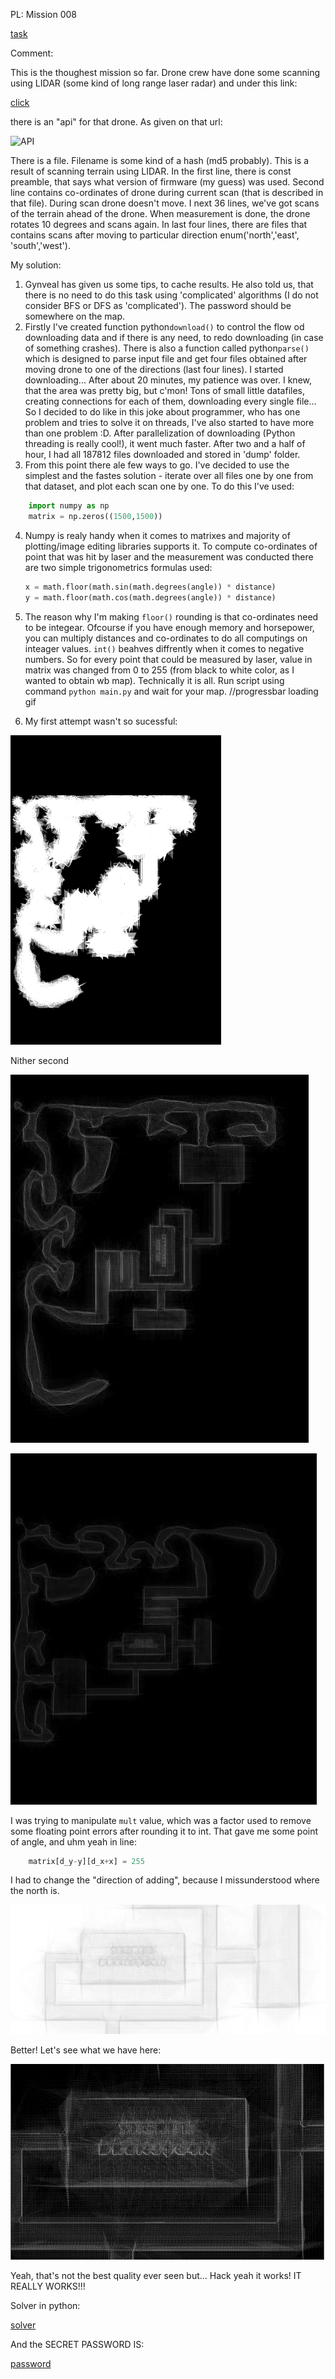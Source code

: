 PL: Mission 008

[task](http://gynvael.vexillium.org/ext/70809d8a8c51f6963a882f906dd21c18bd37428b_misja008.txt)

Comment:

This is the thoughest mission so far. Drone crew have done some scanning using LIDAR (some kind of long range laser radar) and under this link:

[click](http://gynvael.coldwind.pl/misja008_drone_io/)

there is an "api" for that drone. As given on that url:

![API](/graphic/api.png)

There is a file. Filename is some kind of a hash (md5 probably). This is a result of scanning terrain using LIDAR. In the first line, there is const preamble, that says what version of firmware (my guess) was used. Second line contains co-ordinates of drone during current scan (that is described in that file). During scan drone doesn't move. I next 36 lines, we've got scans of the terrain ahead of the drone. When measurement is done, the drone rotates 10 degrees and scans again. In last four lines, there are files that contains scans after moving to particular direction enum('north','east', 'south','west'). 


My solution:
1. Gynveal has given us some tips, to cache results. He also told us, that there is no need to do this task using 'complicated' algorithms (I do not consider BFS or DFS as 'complicated'). The password should be somewhere on the map. 
2. Firstly I've created function python```download()``` to control the flow od downloading data and if there is any need, to redo downloading (in case of something crashes). There is also a function called python```parse()``` which is designed to parse input file and get four files obtained after moving drone to one of the directions (last four lines). I started downloading... After about 20 minutes, my patience was over. I knew, that the area was pretty big, but c'mon! Tons of small little datafiles, creating connections for each of them, downloading every single file... So I decided to do like in this joke about programmer, who has one problem and tries to solve it on threads, I've also started to have more than one problem :D. After parallelization of downloading (Python threading is really cool!), it went much faster. After two and a half of hour, I had all 187812 files downloaded and stored in 'dump' folder. 
3. From this point there ale few ways to go. I've decided to use the simplest and the fastes solution - iterate over all files one by one from that dataset, and plot each scan one by one. To do this I've used: 

```python
	import numpy as np
	matrix = np.zeros((1500,1500))
```

4. Numpy is realy handy when it comes to matrixes and majority of plotting/image editing libraries supports it. 
To compute co-ordinates of point that was hit by laser and the measurement was conducted there are two simple trigonometrics formulas used:

	```python
	x = math.floor(math.sin(math.degrees(angle)) * distance)
    y = math.floor(math.cos(math.degrees(angle)) * distance)
	```

5. The reason why I'm making `floor()` rounding is that co-ordinates need to be integear. Ofcourse if you have enough memory and horsepower, you can multiply distances and co-ordinates to do all computings on inteager values. `int()` beahves diffrently when it comes to negative numbers. 
So for every point that could be measured by laser, value in matrix was changed from 0 to 255 (from black to white color, as I wanted to obtain wb map).
Technically it is all. Run script using command `python main.py` and wait for your map. 
//progressbar loading gif

6. My first attempt wasn't so sucessful:

![first](graphic/first.png)

Nither second

![second](graphic/second.png)

![Third... better](graphic/third.png)

I was trying to manipulate `mult` value, which was a factor used to remove some floating point errors after rounding it to int. That gave me some point of angle, and uhm yeah in line:

```python
    matrix[d_y-y][d_x+x] = 255
```
I had to change the "direction of adding", because I missunderstood where the north is. 

![fourth](graphic/fourth.png)

Better!
Let's see what we have here:

![solution](graphic/solution.png)

Yeah, that's not the best quality ever seen but... Hack yeah it works! IT REALLY WORKS!!! 

Solver in python:

[solver](main.py)

And the SECRET PASSWORD IS:

[password](solution)
